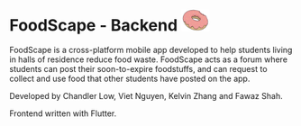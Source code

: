 # FoodScape - Backend <img src="assets/doughnut.png" width="50">

FoodScape is a cross-platform mobile app developed to help students living in halls of residence reduce food waste. FoodScape acts as a forum where students can post their soon-to-expire foodstuffs, and can request to collect and use food that other students have posted on the app.

Developed by Chandler Low, Viet Nguyen, Kelvin Zhang and Fawaz Shah.

Frontend written with Flutter.

